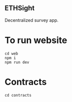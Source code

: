 ## ETHSight

Decentralized survey app.

# To run website
```
cd web
npm i
npm run dev

```

# Contracts
```
cd contracts

```